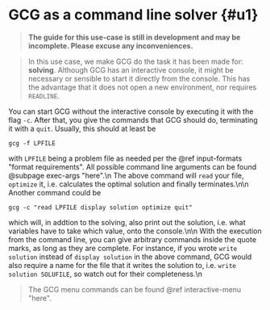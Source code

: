 # GCG as a command line solver {#u1}
> **The guide for this use-case is still in development and may be incomplete. Please excuse any inconveniences.**

> In this use case, we make GCG do the task it has been made for: **solving**.
> Although GCG has an interactive console, it might be necessary or sensible
> to start it directly from the console. This has the advantage that it does
> not open a new environment, nor requires `READLINE`.

You can start GCG without the interactive console by executing it with the flag
`-c`. After that, you give the commands that GCG should do, terminating it with
a `quit`. Usually, this should at least be

    gcg -f LPFILE

with `LPFILE` being a problem file as needed per the @ref input-formats "format requirements".
All possible command line arguments can be found @subpage exec-args "here".\n
The above command will `read` your file, `optimize` it, i.e. calculates the optimal solution
and finally terminates.\n\n
Another command could be

    gcg -c "read LPFILE display solution optimize quit"

which will, in addtion to the solving, also print out the solution, i.e. what variables
have to take which value, onto the console.\n\n
With the execution from the command line, you can give arbitrary commands inside
the quote marks, as long as they are complete. For instance, if you wrote `write solution`
instead of `display solution` in the above command, GCG would also require a name for the
file that it writes the solution to, i.e. `write solution SOLUFILE`, so watch out for their
completeness.\n
> The GCG menu commands can be found @ref interactive-menu "here".
